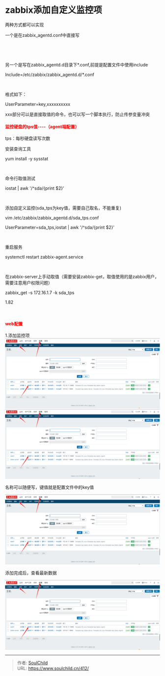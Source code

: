 # zabbix添加自定义监控项

<!--more-->
两种方式都可以实现

一个是在zabbix_agentd.conf中直接写

&nbsp;

&nbsp;

另一个是写在zabbix_agentd.d目录下*.conf,前提是配置文件中使用include

Include=/etc/zabbix/zabbix_agentd.d/*.conf

&nbsp;

格式如下：

UserParameter=key,xxxxxxxxxx

xxx部分可以是直接取值的命令，也可以写一个脚本执行，防止传参变量冲突
<h4><span style="color: #ff0000;">监控硬盘的tps值----（agent端配置）</span></h4>
tps：每秒硬盘读写次数

安装查询工具

yum install -y sysstat

&nbsp;

命令行取值测试

iostat | awk '/^sda/{print $2}'

&nbsp;

添加自定义监控(sda_tps为key值，需要自己取名，不能重复)

vim /etc/zabbix/zabbix_agentd.d/sda_tps.conf

UserParameter=sda_tps,iostat | awk '/^sda/{print $2}'

&nbsp;

重启服务

systemctl restart zabbix-agent.service

&nbsp;

在zabbix-server上手动取值（需要安装zabbix-get，取值使用的是zabbix用户，需要注意用户权限问题）

zabbix_get -s 172.16.1.7 -k sda_tps

1.82

&nbsp;
<h4><span style="color: #ff0000;">web配置</span></h4>
1.添加监控项

<img src="images/6f7194d608289a517cc84048effbd9e4.png" />

<img src="images/6f7194d608289a517cc84048effbd9e4.png" />

名称可以随便写，键值就是配置文件中的key值

<img src="images/6f7194d608289a517cc84048effbd9e4.png" />

添加完成后，查看最新数据

<img src="images/6f7194d608289a517cc84048effbd9e4.png" />


---

> 作者: [SoulChild](https://www.soulchild.cn)  
> URL: https://www.soulchild.cn/412/  

